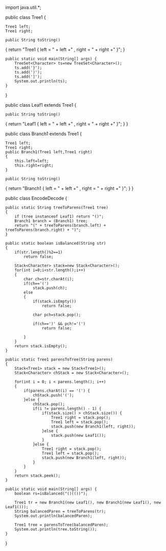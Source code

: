 import java.util.*;

public class Tree1 {
	
	Tree1 left;
	Tree1 right;
	
	public String toString()
  {
        return "Tree1 { left = " + left +" , right = " + right +" }";
  }
	
	public static void main(String[] args) {
		TreeSet<Character> ts=new TreeSet<Character>();
		ts.add('}');
		ts.add(')');
		ts.add(']');
		System.out.println(ts);
	}
}

public class Leaf1 extends Tree1 {

	public String toString()
  {
        return "Leaf1 { left = " + left +" , right = " + right +" }";
  }
}

public class Branch1 extends Tree1 {
	
	Tree1 left;
	Tree1 right;
	public Branch1(Tree1 left,Tree1 right)
	{
		this.left=left;
		this.right=right;
	}
	
	public String toString() 
  {
        return "Branch1 { left = " + left +" , right = " + right +" }";
  }
}

public class EncodeDecode {
		
	public static String treeToParens(Tree1 tree) 
	{
        if (tree instanceof Leaf1) return "()";
        Branch1 branch = (Branch1) tree;
        return "(" + treeToParens(branch.left) + treeToParens(branch.right) + ")";
    }

	public static boolean isBalanced(String str)
	{
		if(str.length()%2==1)
			return false;
		
		Stack<Character> stack=new Stack<Character>();
		for(int i=0;i<str.length();i++)
		{
			char ch=str.charAt(i);
			if(ch=='(')
				stack.push(ch);
			else
			{
				if(stack.isEmpty())
					return false;
				
				char pch=stack.pop();
				
				if(ch==')' && pch!='(')
					return false;
			
			}
		}
		return stack.isEmpty();
	}
	
	public static Tree1 parensToTree(String parens) 
	{
        Stack<Tree1> stack = new Stack<Tree1>();
        Stack<Character> chStack = new Stack<Character>();
        
        for(int i = 0; i < parens.length(); i++) 
        {
            if(parens.charAt(i) == '(') {
                chStack.push('(');
            }else {
                chStack.pop();
                if(i != parens.length() - 1) {
                    if(stack.size() > chStack.size()) {
                        Tree1 right = stack.pop();
                        Tree1 left = stack.pop();
                        stack.push(new Branch1(left, right));
                    }else {
                        stack.push(new Leaf1());
                    }
                }else {
                    Tree1 right = stack.pop();
                    Tree1 left = stack.pop();
                    stack.push(new Branch1(left, right));
                }
            }
        }
        return stack.peek();
    }
	
	public static void main(String[] args) {
		boolean rs=isBalanced("()(())");
		
		Tree1 tr = new Branch1(new Leaf1(), new Branch1(new Leaf1(), new Leaf1()));
        String balancedParen = treeToParens(tr);
        System.out.println(balancedParen);  
        
        Tree1 tree = parensToTree(balancedParen);
        System.out.println(tree.toString());
	}
}
